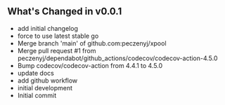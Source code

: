 ## What's Changed in v0.0.1
* add initial changelog
* force to use latest stable go
* Merge branch 'main' of github.com:peczenyj/xpool
* Merge pull request #1 from peczenyj/dependabot/github_actions/codecov/codecov-action-4.5.0
* Bump codecov/codecov-action from 4.4.1 to 4.5.0
* update docs
* add github workflow
* initial development
* Initial commit

<!-- generated by git-cliff -->

